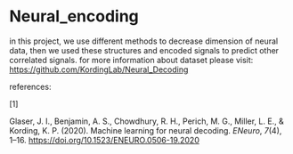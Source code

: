 # Neural_encoding
in this project, we use different methods to decrease dimension of neural data, then we used these structures and encoded signals to predict other correlated signals.
for more information about dataset please visit:
https://github.com/KordingLab/Neural_Decoding


references:

[1] <div class="csl-entry">Glaser, J. I., Benjamin, A. S., Chowdhury, R. H., Perich, M. G., Miller, L. E., &#38; Kording, K. P. (2020). Machine learning for neural decoding. <i>ENeuro</i>, <i>7</i>(4), 1–16. https://doi.org/10.1523/ENEURO.0506-19.2020</div>
